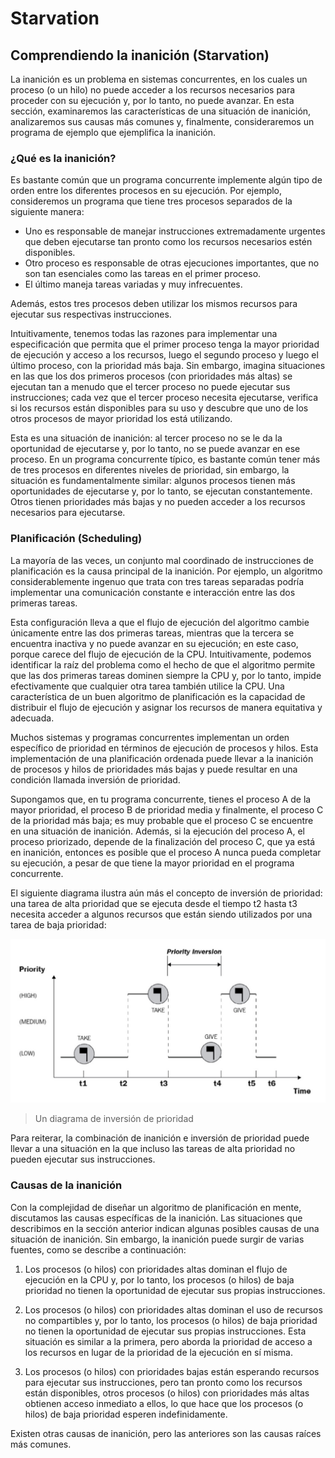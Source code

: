 # Starvation

## Comprendiendo la inanición (Starvation)

La inanición es un problema en sistemas concurrentes, en los cuales un proceso (o un hilo) no puede acceder a los recursos necesarios para proceder con su ejecución y, por lo tanto, no puede avanzar. En esta sección, examinaremos las características de una situación de inanición, analizaremos sus causas más comunes y, finalmente, consideraremos un programa de ejemplo que ejemplifica la inanición.

### ¿Qué es la inanición?

Es bastante común que un programa concurrente implemente algún tipo de orden entre los diferentes procesos en su ejecución. Por ejemplo, consideremos un programa que tiene tres procesos separados de la siguiente manera:

- Uno es responsable de manejar instrucciones extremadamente urgentes que deben ejecutarse tan pronto como los recursos necesarios estén disponibles.
- Otro proceso es responsable de otras ejecuciones importantes, que no son tan esenciales como las tareas en el primer proceso.
- El último maneja tareas variadas y muy infrecuentes.

Además, estos tres procesos deben utilizar los mismos recursos para ejecutar sus respectivas instrucciones.

Intuitivamente, tenemos todas las razones para implementar una especificación que permita que el primer proceso tenga la mayor prioridad de ejecución y acceso a los recursos, luego el segundo proceso y luego el último proceso, con la prioridad más baja. Sin embargo, imagina situaciones en las que los dos primeros procesos (con prioridades más altas) se ejecutan tan a menudo que el tercer proceso no puede ejecutar sus instrucciones; cada vez que el tercer proceso necesita ejecutarse, verifica si los recursos están disponibles para su uso y descubre que uno de los otros procesos de mayor prioridad los está utilizando.

Esta es una situación de inanición: al tercer proceso no se le da la oportunidad de ejecutarse y, por lo tanto, no se puede avanzar en ese proceso. En un programa concurrente típico, es bastante común tener más de tres procesos en diferentes niveles de prioridad, sin embargo, la situación es fundamentalmente similar: algunos procesos tienen más oportunidades de ejecutarse y, por lo tanto, se ejecutan constantemente. Otros tienen prioridades más bajas y no pueden acceder a los recursos necesarios para ejecutarse.

### Planificación (Scheduling)

La mayoría de las veces, un conjunto mal coordinado de instrucciones de planificación es la causa principal de la inanición. Por ejemplo, un algoritmo considerablemente ingenuo que trata con tres tareas separadas podría implementar una comunicación constante e interacción entre las dos primeras tareas.

Esta configuración lleva a que el flujo de ejecución del algoritmo cambie únicamente entre las dos primeras tareas, mientras que la tercera se encuentra inactiva y no puede avanzar en su ejecución; en este caso, porque carece del flujo de ejecución de la CPU. Intuitivamente, podemos identificar la raíz del problema como el hecho de que el algoritmo permite que las dos primeras tareas dominen siempre la CPU y, por lo tanto, impide efectivamente que cualquier otra tarea también utilice la CPU. Una característica de un buen algoritmo de planificación es la capacidad de distribuir el flujo de ejecución y asignar los recursos de manera equitativa y adecuada.

Muchos sistemas y programas concurrentes implementan un orden específico de prioridad en términos de ejecución de procesos y hilos. Esta implementación de una planificación ordenada puede llevar a la inanición de procesos y hilos de prioridades más bajas y puede resultar en una condición llamada inversión de prioridad.

Supongamos que, en tu programa concurrente, tienes el proceso A de la mayor prioridad, el proceso B de prioridad media y finalmente, el proceso C de la prioridad más baja; es muy probable que el proceso C se encuentre en una situación de inanición. Además, si la ejecución del proceso A, el proceso priorizado, depende de la finalización del proceso C, que ya está en inanición, entonces es posible que el proceso A nunca pueda completar su ejecución, a pesar de que tiene la mayor prioridad en el programa concurrente.

El siguiente diagrama ilustra aún más el concepto de inversión de prioridad: una tarea de alta prioridad que se ejecuta desde el tiempo t2 hasta t3 necesita acceder a algunos recursos que están siendo utilizados por una tarea de baja prioridad:

![Un diagrama de inversión de prioridad](<./screenshots/Captura de pantalla 2023-09-18 a la(s) 17.06.30.png>)

>  Un diagrama de inversión de prioridad

Para reiterar, la combinación de inanición e inversión de prioridad puede llevar a una situación en la que incluso las tareas de alta prioridad no pueden ejecutar sus instrucciones.

### Causas de la inanición

Con la complejidad de diseñar un algoritmo de planificación en mente, discutamos las causas específicas de la inanición. Las situaciones que describimos en la sección anterior indican algunas posibles causas de una situación de inanición. Sin embargo, la inanición puede surgir de varias fuentes, como se describe a continuación:

1. Los procesos (o hilos) con prioridades altas dominan el flujo de ejecución en la CPU y, por lo tanto, los procesos (o hilos) de baja prioridad no tienen la oportunidad de ejecutar sus propias instrucciones.

2. Los procesos (o hilos) con prioridades altas dominan el uso de recursos no compartibles y, por lo tanto, los procesos (o hilos) de baja prioridad no tienen la oportunidad de ejecutar sus propias instrucciones. Esta situación es similar a la primera, pero aborda la prioridad de acceso a los recursos en lugar de la prioridad de la ejecución en sí misma.

3. Los procesos (o hilos) con prioridades bajas están esperando recursos para ejecutar sus instrucciones, pero tan pronto como los recursos están disponibles, otros procesos (o hilos) con prioridades más altas obtienen acceso inmediato a ellos, lo que hace que los procesos (o hilos) de baja prioridad esperen indefinidamente.

Existen otras causas de inanición, pero las anteriores son las causas raíces más comunes.